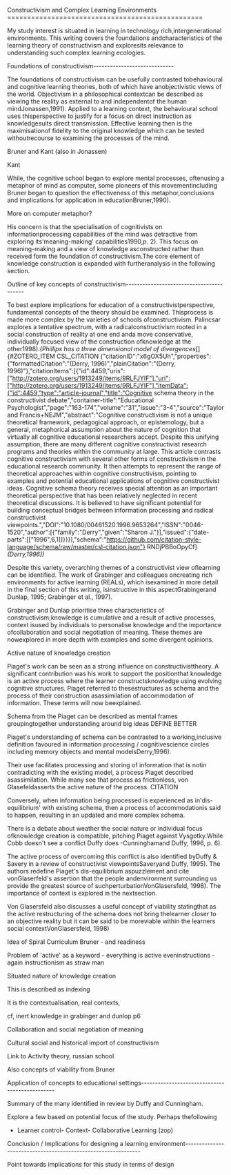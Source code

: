  Constructivism and Complex Learning Environments =================================================

My study interest is situated in learning in technology rich,intergenerational environments. This writing covers the foundations andcharacteristics of the learning theory of constructivism and exploresits relevance to understanding such complex learning ecologies.

Foundations of constructivism-----------------------------

The foundations of constructivism can be usefully contrasted tobehavioural and cognitive learning theories, both of which have anobjectivistic views of the world. Objectivism in a philosophical contextcan be described as viewing the reality as external to and independentof the human mindJonassen,1991). Applied to a learning context, the behavioural school uses thisperspective to justify for a focus on direct instruction as knowledgesuits direct transmission. Effective learning then is the maximisationof fidelity to the original knowledge which can be tested withoutrecourse to examining the processes of the mind.

Bruner and Kant (also in Jonassen)

Kant

While, the cognitive school began to explore mental processes, oftenusing a metaphor of mind as computer, some pioneers of this movementincluding Bruner began to question the effectiveness of this metaphor,conclusions and implications for application in educationBruner,1990).

More on computer metaphor?

His concern is that the specialisation of cognitivists on informationprocessing capabilities of the mind was detractive from exploring its'meaning-making' capabilities1990,p. 2). This focus on meaning-making and a view of knowledge asconstructed rather than received form the foundation of constructivism.The core element of knowledge construction is expanded with furtheranalysis in the following section.

Outline of key concepts of constructivism-----------------------------------------

To best explore implications for education of a constructivistperspective, fundamental concepts of the theory should be examined. Thisprocess is made more complex by the varieties of schools ofconstructivism. Palincsar explores a tentative spectrum, with a radicalconstructivism rooted in a social construction of reality at one end anda move conservative, individually focused view of the construction ofknowledge at the other1998).*(Phillips has a three dimensional model of divergences*[]{#ZOTERO_ITEM CSL_CITATION {"citationID":"x6gOX5Uh","properties":{"formattedCitation":"(Derry, 1996)","plainCitation":"(Derry, 1996)"},"citationItems":[{"id":4459,"uris":["http://zotero.org/users/1913249/items/9RLFJYIF"],"uri":["http://zotero.org/users/1913249/items/9RLFJYIF"],"itemData":{"id":4459,"type":"article-journal","title":"Cognitive schema theory in the constructivist debate","container-title":"Educational Psychologist","page":"163-174","volume":"31","issue":"3-4","source":"Taylor and Francis+NEJM","abstract":"Cognitive constructivism is not a unique theoretical framework, pedagogical approach, or epistemology, but a general, metaphorical assumption about the nature of cognition that virtually all cognitive educational researchers accept. Despite this unifying assumption, there are many different cognitive constructivist research programs and theories within the community at large. This article contrasts cognitive constructivism with several other forms of constructivism in the educational research community. It then attempts to represent the range of theoretical approaches within cognitive constructivism, pointing to examples and potential educational applications of cognitive constructivist ideas. Cognitive schema theory receives special attention as an important theoretical perspective that has been relatively neglected in recent theoretical discussions. It is believed to have significant potential for building conceptual bridges between information processing and radical constructivist viewpoints.","DOI":"10.1080/00461520.1996.9653264","ISSN":"0046-1520","author":[{"family":"Derry","given":"Sharon J."}],"issued":{"date-parts":[["1996",6,1]]}}}],"schema":"https://github.com/citation-style-language/schema/raw/master/csl-citation.json"} RNDjPBBoOpyCf}*(Derry,1996))*

Despite this variety, overarching themes of a constructivist view oflearning can be identified. The work of Grabinger and colleagues oncreating rich environments for active learning (REALs), which isexamined in more detail in the final section of this writing, isinstructive in this aspectGrabingerand Dunlap, 1995; Grabinger et al., 1997).

Grabinger and Dunlap prioritise three characteristics of constructivism;knowledge is cumulative and a result of active processes, context isused by individuals to personalise knowledge and the importance ofcollaboration and social negotiation of meaning. These themes are nowexplored in more depth with examples and some divergent opinions.

Active nature of knowledge creation

Piaget's work can be seen as a strong influence on constructivisttheory. A significant contribution was his work to support the positionthat knowledge is an active process where the learner constructsknowledge using evolving cognitive structures. Piaget referred to thesestructures as schema and the process of their construction asassimilation of accommodation of information. These terms will now beexplained.

Schema from the Piaget can be described as mental frames groupingtogether understanding around big ideas DEFINE BETTER

Piaget's understanding of schema can be contrasted to a working,inclusive definition favoured in information processing / cognitivescience circles including memory objects and mental modelsDerry,1996).

Their use facilitates processing and storing of information that is notin contradicting with the existing model, a process Piaget described asassimilation. While many see that process as frictionless, von Glasefeldasserts the active nature of the process. CITATION

Conversely, when information being processed is experienced as in'dis-equilibrium' with existing schema, then a process of accommodationis said to happen, resulting in an updated and more complex schema.

There is a debate about weather the social nature or individual focus ofknowledge creation is compatible, pitching Piaget against Vysgotky.While Cobb doesn't see a conflict Duffy does -Cunninghamand Duffy, 1996, p. 6).

The active process of overcoming this conflict is also identified byDuffy & Savery in a review of constructivist viewpointsSaveryand Duffy, 1995). The authors redefine Piaget's dis-equilibrium aspuzzlement and cite vonGlaserfeld's assertion that the people andenvironment surrounding us provide the greatest source of suchperturbationVonGlasersfeld, 1998). The importance of context is explored in the nextsection.

Von Glasersfeld also discusses a useful concept of viability statingthat as the active restructuring of the schema does not bring thelearner closer to an objective reality but it can be said to be moreviable within the learners social contextVonGlasersfeld, 1998)

Idea of Spiral Curriculum Bruner - and readiness

Problem of 'active' as a keyword - everything is active eveninstructions - again instructionism as straw man

Situated nature of knowledge creation

This is described as indexing

It is the contextualisation, real contexts,

cf, inert knowledge in grabinger and dunlop p6

Collaboration and social negotiation of meaning

Cultural social and historical import of constructivism

Link to Activity theory, russian school

Also concepts of viability from Bruner

Application of concepts to educational settings-----------------------------------------------

Summary of the many identified in review by Duffy and Cunningham.

Explore a few based on potential focus of the study. Perhaps thefollowing

-   Learner control-   Context-   Collaborative Learning (zop)

Conclusion / Implications for designing a learning environment--------------------------------------------------------------

Point towards implications for this study in terms of design